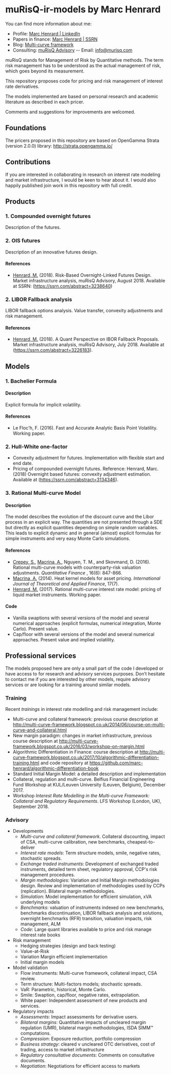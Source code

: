 # muRisQ-ir-models by Marc Henrard

You can find more information about me:
* Profile: [Marc Henrard | LinkedIn](https://www.linkedin.com/in/marchenrard/)
* Papers in finance: [Marc Henrard | SSRN](http://ssrn.com/author=352726)
* Blog: [Multi-curve framework](http://multi-curve-framework.blogspot.com)
* Consulting: [muRisQ Advisory](http://murisq.com/) -- Email: [info@murisq.com](mailto:info@murisq.com)

muRisQ stands for Management of Risk by Quantitative methods. The term risk management has to be understood as the actual management of risk, which goes beyond its measurement.

This repository proposes code for pricing and risk management of interest rate derivatives.

The models implemented are based on personal research and academic literature as described in each pricer.

Comments and suggestions for improvements are welcomed.

## Foundations

The pricers proposed in this repository are based on OpenGamma Strata (version 2.0.0) library:
http://strata.opengamma.io/

## Contributions

If you are interested in collaborating in research on interest rate modeling and market infrastructure, I would be keen to hear about it. I would also happily published join work in this repository with full credit. 

## Products

### 1. Compounded overnight futures
Description of the futures.
### 2. OIS futures
Description of an innovative futures design. 
#### References
* [Henrard, M.](http://multi-curve-framework.blogspot.com) (2018). Risk-Based Overnight-Linked Futures Design. Market infrastructure analysis, muRisQ Advisory, August 2018. Available at SSRN: (https://ssrn.com/abstract=3238640)

### 2. LIBOR Fallback analysis
LIBOR fallback options analysis. Value transfer, convexity adjustments and risk management.

#### References
* [Henrard, M.](http://multi-curve-framework.blogspot.com) (2018). A Quant Perspective on IBOR Fallback Proposals. Market infrastructure analysis, muRisQ Advisory, July 2018.
Available at (https://ssrn.com/abstract=3226183).

## Models

### 1. Bachelier Formula

#### Description
Explicit formula for implicit volatility.

#### References
* Le Floc'h, F. (2016). Fast and Accurate Analytic Basis Point Volatility. Working paper.

### 2. Hull-White one-factor
* Convexity adjustment for futures. Implementation with flexible start and end date.
* Pricing of compounded overnight futures. Reference: Henrard, Marc. (2018) Overnight based futures: convexity adjustment estimation. Available at (https://ssrn.com/abstract=3134346).

### 3. Rational Multi-curve Model

#### Description
The model describes the evolution of the discount curve and the Libor process in an explicit way. The quantities are not presented through a SDE but directly as explicit quantities depending on simple random variables. This leads to explicit dynamic and in general (almost) explicit formulas for simple instruments and very easy Monte Carlo simulations.

#### References
* [Crepey, S.](https://math.maths.univ-evry.fr/crepey/), [Macrina, A.](http://amacrina.wixsite.com/macrina), Nguyen, T. M., and Skovmand, D. (2016). Rational multi-curve models with counterparty-risk valuation adjustments. *Quantitative Finance* , 16(6): 847-866.
* [Macrina, A.](http://amacrina.wixsite.com/macrina) (2014). Heat kernel models for asset pricing. *International Journal of Theoretical and Applied Finance*, 17(7).
* [Henrard, M.](http://multi-curve-framework.blogspot.com) (2017). Rational multi-curve interest rate model: pricing of liquid market instruments. Working paper.

#### Code 
* Vanilla swaptions with several versions of the model and several numerical approaches (explicit formulas, numerical integration, Monte Carlo). Present value.
* Cap/floor with several versions of the model and several numerical approaches. Present value and implied volatility.

## Professional services

The models proposed here are only a small part of the code I developed or have access to for research and advisory services purposes. Don’t hesitate to contact me if you are interested by other models, require advisory services or are looking for a training around similar models.

### Training

Recent *trainings* in interest rate modelling and risk management include:
* Multi-curve and collateral framework: previous course description at http://multi-curve-framework.blogspot.co.uk/2014/06/course-on-multi-curve-and-collateral.html
* New margin paradigm: changes in market infrastructure, previous course description at http://multi-curve-framework.blogspot.co.uk/2016/03/workshop-on-margin.html
* Algorithmic Differentiation in Finance: course description at http://multi-curve-framework.blogspot.co.uk/2017/10/algorithmic-differentiation-training.html and code repository at https://github.com/marc-henrard/algorithmic-differentiation-book
* Standard Initial Margin Model: a detailed description and implementation
* Collateral, regulation and multi-curve. Belfius Financial Engineering Fund Workshop at KUL/Leuven University (Leuven, Belgium), December 2017.
* Workshop *Interest Rate Modelling in the Multi-curve Framework: Collateral and Regulatory Requirements*. LFS Workshop (London, UK), September 2018.

### Advisory

* Developments
  * *Multi-curve and collateral framework*. Collateral discounting, impact of CSA, multi-curve calibration, new benchmarks, cheapest-to-deliver
  * *Interest rate models*: Term structure models, smile, negative rates, stochastic spreads.
  * *Exchange traded instruments*: Development of exchanged traded instruments, detailed term sheet, regulatory approval, CCP's risk management procedures.
  * *Margin methodologies*: Variation and Initial Margin methodologies design. Review and implementation of methodologies used by CCPs (replication). Bilateral margin methodologies.
  * *Simulation*: Model implementation for efficient simulation, xVA underlying models 
  * *Benchmarks*: valuation of instruments indexed on new benchmarks, benchmarks discontinuation, LIBOR fallback analysis and solutions, overnight benchmarks (RFR) transition, valuation impacts, risk management, ALM
  * *Code*: Large quant libraries available to price and risk manage interest rate books
* Risk management
	* Hedging strategies (design and back testing)
	* Value-at-Risk
	* Variation Margin efficient implementation
	* Initial margin models 
* Model validation
	* Flow instruments: Multi-curve framework, collateral impact, CSA review.
	* Term structure: Multi-factors models; stochastic spreads.
	* VaR: Parametric, historical, Monte Carlo.
	* Smile: Swaption, cap/floor, negative rates, extrapolation.
	* White paper: Independent assessment of new products and services.
* Regulatory impacts
    * *Assessments*: Impact assessments for derivative users.
    * *Bilateral margins*: Quantitative impacts of uncleared margin regulation (UMR), bilateral margin methodologies, ISDA SIMM™ computations.
    * *Compression*: Exposure reduction, portfolio compression
    * *Business strategy*: cleared v uncleared OTC derivatives, cost of trading, access to market infrastructure
    * *Regulatory consultative documents*: Comments on consultative documents.
    * *Negotiation*: Negotiations for efficient access to markets
    